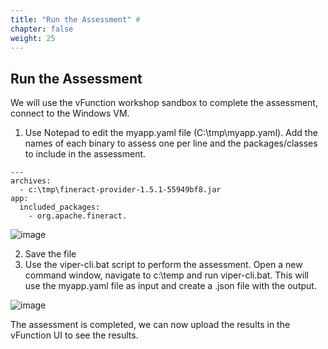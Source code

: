 ```yaml
---
title: "Run the Assessment" #
chapter: false
weight: 25
---
```


## Run the Assessment

We will use the vFunction workshop sandbox to complete the assessment, connect to the Windows VM.

1)	Use Notepad to edit the myapp.yaml file (C:\tmp\myapp.yaml). Add the names of each binary to assess one per line and the packages/classes to include in the assessment.

```
---
archives:
  - c:\tmp\fineract-provider-1.5.1-55949bf8.jar
app:
  included_packages:
    - org.apache.fineract.
```

![image](/images/AH-OffA-Edit.png)

2)	Save the file
3)	Use the viper-cli.bat script to perform the assessment. Open a new command window, navigate to c:\temp and run viper-cli.bat. This will use the myapp.yaml file as input and create a .json file with the output.

![image](/images/AH-OffA-Run.png)

The assessment is completed, we can now upload the results in the vFunction UI to see the results.
